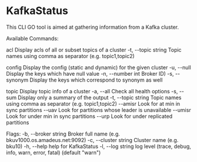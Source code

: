 # KafkaStatus

This CLI GO tool is aimed at gathering information from a Kafka cluster.

Available Commands:

  acl         Display acls of all or subset topics of a cluster
    -t, --topic string   Topic names using comma as separator (e.g. topic1,topic2)

  config      Display the config (static and dynamic) for the given cluster
    -u, --null           Display the keys which have null value
    -n, --number int     Broker ID)
    -s, --synonym        Display the keys which correspond to synonym as well

  topic       Display topic info of a cluster
    -a, --all            Check all health options
    -s, --sum            Display only a summary of the output
    -t, --topic string   Topic names using comma as separator (e.g. topic1,topic2)
    --amisr              Look for at min in sync partitions
    --uav                Look for partitions whose leader is unavailable
    --umisr              Look for under min in sync partitions
    --urp                Look for under replicated partitions

Flags:
  -b, --broker string    Broker full name (e.g. bkuv1000.os.amadeus.net:9092)
  -c, --cluster string   Cluster name (e.g. bku10)
  -h, --help             help for KafkaStatus
  -l, --log string       log level (trace, debug, info, warn, error, fatal) (default "warn")
